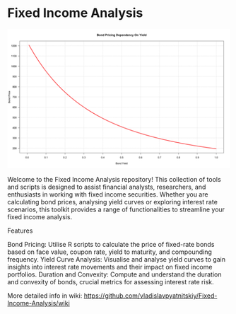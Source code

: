# Fixed Income Analysis

![](https://github.com/vladislavpyatnitskiy/Fixed-Income-Analysis/blob/main/Bond%20Plot.png?raw=true)

Welcome to the Fixed Income Analysis repository! This collection of tools and scripts is designed to assist financial analysts, researchers, and enthusiasts in working with fixed income securities. Whether you are calculating bond prices, analysing yield curves or exploring interest rate scenarios, this toolkit provides a range of functionalities to streamline your fixed income analysis.

Features

Bond Pricing: Utilise R scripts to calculate the price of fixed-rate bonds based on face value, coupon rate, yield to maturity, and compounding frequency.
Yield Curve Analysis: Visualise and analyse yield curves to gain insights into interest rate movements and their impact on fixed income portfolios.
Duration and Convexity: Compute and understand the duration and convexity of bonds, crucial metrics for assessing interest rate risk.

More detailed info in wiki: https://github.com/vladislavpyatnitskiy/Fixed-Income-Analysis/wiki

